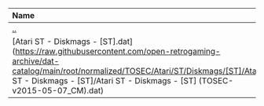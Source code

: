 |Name|Size|
|:---|---:|
|[..](../index.html)|DIR|
|[Atari ST - Diskmags - [ST].dat](https://raw.githubusercontent.com/open-retrogaming-archive/dat-catalog/main/root/normalized/TOSEC/Atari/ST/Diskmags/[ST]/Atari ST - Diskmags - [ST]/Atari ST - Diskmags - [ST] (TOSEC-v2015-05-07_CM).dat)|320359|
